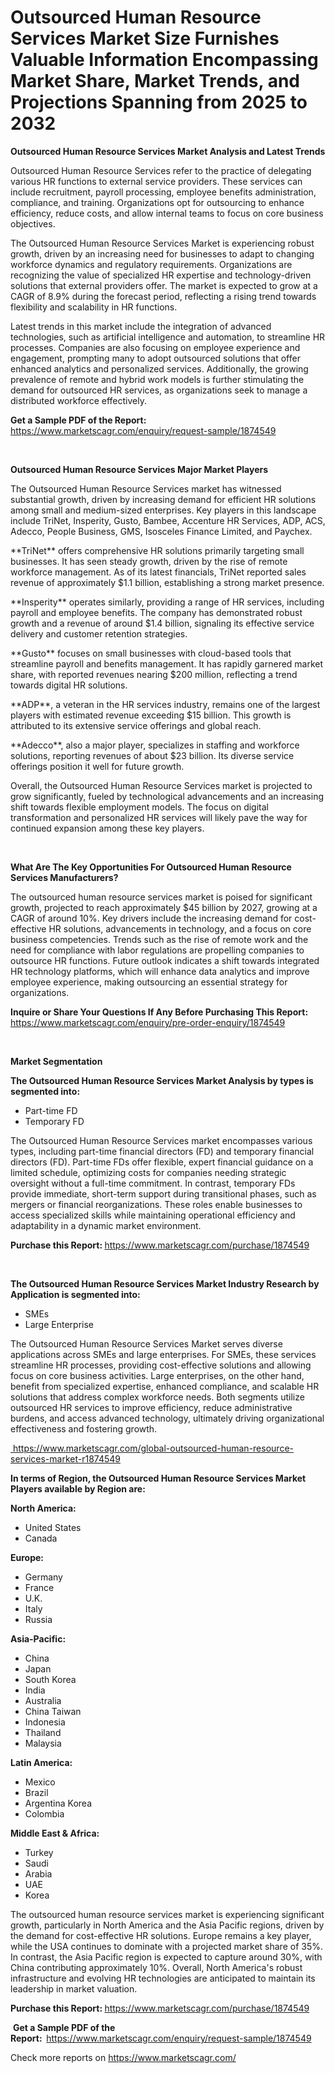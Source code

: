 <p><h1>Outsourced Human Resource Services Market Size Furnishes Valuable Information Encompassing Market Share, Market Trends, and Projections Spanning from 2025 to 2032</h1></p><p><strong>Outsourced Human Resource Services Market Analysis and Latest Trends</strong></p>
<p><p>Outsourced Human Resource Services refer to the practice of delegating various HR functions to external service providers. These services can include recruitment, payroll processing, employee benefits administration, compliance, and training. Organizations opt for outsourcing to enhance efficiency, reduce costs, and allow internal teams to focus on core business objectives.</p><p>The Outsourced Human Resource Services Market is experiencing robust growth, driven by an increasing need for businesses to adapt to changing workforce dynamics and regulatory requirements. Organizations are recognizing the value of specialized HR expertise and technology-driven solutions that external providers offer. The market is expected to grow at a CAGR of 8.9% during the forecast period, reflecting a rising trend towards flexibility and scalability in HR functions.</p><p>Latest trends in this market include the integration of advanced technologies, such as artificial intelligence and automation, to streamline HR processes. Companies are also focusing on employee experience and engagement, prompting many to adopt outsourced solutions that offer enhanced analytics and personalized services. Additionally, the growing prevalence of remote and hybrid work models is further stimulating the demand for outsourced HR services, as organizations seek to manage a distributed workforce effectively.</p></p>
<p><strong>Get a Sample PDF of the Report:&nbsp;</strong> <a href="https://www.marketscagr.com/enquiry/request-sample/1874549?utm_campaign=2754&utm_medium=2&utm_source=Github&utm_content=ia&utm_term=11032025&utm_id=outsourced-human-resource-services">https://www.marketscagr.com/enquiry/request-sample/1874549</a></p>
<p>&nbsp;</p>
<p><strong>Outsourced Human Resource Services Major Market Players</strong></p>
<p><p>The Outsourced Human Resource Services market has witnessed substantial growth, driven by increasing demand for efficient HR solutions among small and medium-sized enterprises. Key players in this landscape include TriNet, Insperity, Gusto, Bambee, Accenture HR Services, ADP, ACS, Adecco, People Business, GMS, Isosceles Finance Limited, and Paychex.</p><p>**TriNet** offers comprehensive HR solutions primarily targeting small businesses. It has seen steady growth, driven by the rise of remote workforce management. As of its latest financials, TriNet reported sales revenue of approximately $1.1 billion, establishing a strong market presence.</p><p>**Insperity** operates similarly, providing a range of HR services, including payroll and employee benefits. The company has demonstrated robust growth and a revenue of around $1.4 billion, signaling its effective service delivery and customer retention strategies.</p><p>**Gusto** focuses on small businesses with cloud-based tools that streamline payroll and benefits management. It has rapidly garnered market share, with reported revenues nearing $200 million, reflecting a trend towards digital HR solutions.</p><p>**ADP**, a veteran in the HR services industry, remains one of the largest players with estimated revenue exceeding $15 billion. This growth is attributed to its extensive service offerings and global reach.</p><p>**Adecco**, also a major player, specializes in staffing and workforce solutions, reporting revenues of about $23 billion. Its diverse service offerings position it well for future growth.</p><p>Overall, the Outsourced Human Resource Services market is projected to grow significantly, fueled by technological advancements and an increasing shift towards flexible employment models. The focus on digital transformation and personalized HR services will likely pave the way for continued expansion among these key players.</p></p>
<p>&nbsp;</p>
<p><strong>What Are The Key Opportunities For Outsourced Human Resource Services Manufacturers?</strong></p>
<p><p>The outsourced human resource services market is poised for significant growth, projected to reach approximately $45 billion by 2027, growing at a CAGR of around 10%. Key drivers include the increasing demand for cost-effective HR solutions, advancements in technology, and a focus on core business competencies. Trends such as the rise of remote work and the need for compliance with labor regulations are propelling companies to outsource HR functions. Future outlook indicates a shift towards integrated HR technology platforms, which will enhance data analytics and improve employee experience, making outsourcing an essential strategy for organizations.</p></p>
<p><strong>Inquire or Share Your Questions If Any Before Purchasing This Report:</strong> <a href="https://www.marketscagr.com/enquiry/pre-order-enquiry/1874549?utm_campaign=2754&utm_medium=2&utm_source=Github&utm_content=ia&utm_term=11032025&utm_id=outsourced-human-resource-services">https://www.marketscagr.com/enquiry/pre-order-enquiry/1874549</a></p>
<p>&nbsp;</p>
<p><strong>Market Segmentation</strong></p>
<p><strong>The Outsourced Human Resource Services Market Analysis by types is segmented into:</strong></p>
<p><ul><li>Part-time FD</li><li>Temporary FD</li></ul></p>
<p><p>The Outsourced Human Resource Services market encompasses various types, including part-time financial directors (FD) and temporary financial directors (FD). Part-time FDs offer flexible, expert financial guidance on a limited schedule, optimizing costs for companies needing strategic oversight without a full-time commitment. In contrast, temporary FDs provide immediate, short-term support during transitional phases, such as mergers or financial reorganizations. These roles enable businesses to access specialized skills while maintaining operational efficiency and adaptability in a dynamic market environment.</p></p>
<p><strong>Purchase this Report:&nbsp;</strong><a href="https://www.marketscagr.com/purchase/1874549?utm_campaign=2754&utm_medium=2&utm_source=Github&utm_content=ia&utm_term=11032025&utm_id=outsourced-human-resource-services">https://www.marketscagr.com/purchase/1874549</a></p>
<p>&nbsp;</p>
<p><strong>The Outsourced Human Resource Services Market Industry Research by Application is segmented into:</strong></p>
<p><ul><li>SMEs</li><li>Large Enterprise</li></ul></p>
<p><p>The Outsourced Human Resource Services Market serves diverse applications across SMEs and large enterprises. For SMEs, these services streamline HR processes, providing cost-effective solutions and allowing focus on core business activities. Large enterprises, on the other hand, benefit from specialized expertise, enhanced compliance, and scalable HR solutions that address complex workforce needs. Both segments utilize outsourced HR services to improve efficiency, reduce administrative burdens, and access advanced technology, ultimately driving organizational effectiveness and fostering growth.</p></p>
<p><a href="https://www.marketscagr.com/global-outsourced-human-resource-services-market-r1874549?utm_campaign=2754&utm_medium=2&utm_source=Github&utm_content=ia&utm_term=11032025&utm_id=outsourced-human-resource-services">&nbsp;https://www.marketscagr.com/global-outsourced-human-resource-services-market-r1874549</a></p>
<p><strong>In terms of Region, the Outsourced Human Resource Services Market Players available by Region are:</strong></p>
<p>
    <p> <strong> North America: </strong>
        <ul>
            <li>United States</li>
            <li>Canada</li>
        </ul>
        </p> 
    <p> <strong> Europe: </strong>
        <ul>
            <li>Germany</li>
            <li>France</li>
            <li>U.K.</li>
            <li>Italy</li>
            <li>Russia</li>
        </ul>
        </p> 
    <p> <strong> Asia-Pacific: </strong>
        <ul>
            <li>China</li>
            <li>Japan</li>
            <li>South Korea</li>
            <li>India</li>
            <li>Australia</li>
            <li>China Taiwan</li>
            <li>Indonesia</li>
            <li>Thailand</li>
            <li>Malaysia</li>
        </ul>
        </p> 
    <p> <strong> Latin America: </strong>
        <ul>
            <li>Mexico</li>
            <li>Brazil</li>
            <li>Argentina Korea</li>
            <li>Colombia</li>
        </ul>
        </p> 
    <p> <strong> Middle East & Africa: </strong>
        <ul>
            <li>Turkey</li>
            <li>Saudi</li>
            <li>Arabia</li>
            <li>UAE</li>
            <li>Korea</li>
        </ul>
    </p>
    </p>
<p><p>The outsourced human resource services market is experiencing significant growth, particularly in North America and the Asia Pacific regions, driven by the demand for cost-effective HR solutions. Europe remains a key player, while the USA continues to dominate with a projected market share of 35%. In contrast, the Asia Pacific region is expected to capture around 30%, with China contributing approximately 10%. Overall, North America's robust infrastructure and evolving HR technologies are anticipated to maintain its leadership in market valuation.</p></p>
<p><strong>Purchase this Report: </strong><a href="https://www.marketscagr.com/purchase/1874549?utm_campaign=2754&utm_medium=2&utm_source=Github&utm_content=ia&utm_term=11032025&utm_id=outsourced-human-resource-services">https://www.marketscagr.com/purchase/1874549</a></p>
<p>&nbsp;<strong>Get a Sample PDF of the Report:&nbsp;&nbsp;</strong><a href="https://www.marketscagr.com/enquiry/request-sample/1874549?utm_campaign=2754&utm_medium=2&utm_source=Github&utm_content=ia&utm_term=11032025&utm_id=outsourced-human-resource-services">https://www.marketscagr.com/enquiry/request-sample/1874549</a></p>
<p><strong></strong></p>
<p>Check more reports on <a href="https://www.marketscagr.com/?utm_campaign=2754&utm_medium=2&utm_source=Github&utm_content=ia&utm_term=11032025&utm_id=outsourced-human-resource-services">https://www.marketscagr.com/</a></p>